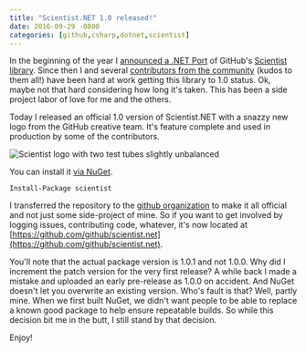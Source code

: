 ```yaml
---
title: "Scientist.NET 1.0 released!"
date: 2016-09-29 -0800
categories: [github,csharp,dotnet,scientist]
---
```


In the beginning of the year I [announced a .NET Port](https://haacked.com/archive/2016/01/20/scientist/) of GitHub's [Scientist library](http://githubengineering.com/scientist/). Since then I and several [contributors from the community](https://github.com/github/scientist.net/graphs/contributors) (kudos to them all!) have been hard at work getting this library to 1.0 status. Ok, maybe not that hard considering how long it's taken. This has been a side project labor of love for me and the others.

Today I released an official 1.0 version of Scientist.NET with a snazzy new logo from the GitHub creative team. It's feature complete and used in production by some of the contributors.

![Scientist logo with two test tubes slightly unbalanced](https://cloud.githubusercontent.com/assets/11401067/18854833/06971aa6-8403-11e6-87a2-2ea76b40ee06.png)

You can install it [via NuGet](https://www.nuget.org/packages/Scientist).

`Install-Package scientist`

I transferred the repository to the [github organization](https://github.com/github/) to make it all official and not just some side-project of mine. So if you want to get involved by logging issues, contributing code, whatever, it's now located at [https://github.com/github/scientist.net](https://github.com/github/scientist.net).

You'll note that the actual package version is 1.0.1 and not 1.0.0. Why did I increment the patch version for the very first release? A while back I made a mistake and uploaded an early pre-release as 1.0.0 on accident. And NuGet doesn't let you overwrite an existing version. Who's fault is that? Well, partly mine. When we first built NuGet, we didn't want people to be able to replace a known good package to help ensure repeatable builds. So while this decision bit me in the butt, I still stand by that decision.

Enjoy!
